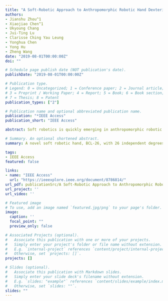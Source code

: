 ```yaml
---
title: "A Soft-Robotic Approach to Anthropomorphic Robotic Hand Dexterity"
authors:
- Jianshu Zhou^1
- Xiaojiao Chen^1
- Ukyoung Chang
- Jui-Ting Lu
- Clarisse Ching Yau Leung
- Yonghua Chen
- Yong Hu
- Zheng Wang
date: "2019-08-01T00:00:00Z"
doi: ""

# Schedule page publish date (NOT publication's date).
publishDate: "2019-08-01T00:00:00Z"

# Publication type.
# Legend: 0 = Uncategorized; 1 = Conference paper; 2 = Journal article;
# 3 = Preprint / Working Paper; 4 = Report; 5 = Book; 6 = Book section;
# 7 = Thesis; 8 = Patent
publication_types: ["2"]

# Publication name and optional abbreviated publication name.
publication: "*IEEE Access"
publication_short: "IEEE Access"

abstract: Soft robotics is quickly emerging in anthropomorphic robotic hand design, with innovative soft robot hands reported to achieve a remarkably large subset of human hand dexterity, despite their substantially lower mechanistic sophistication compared to conventional rigid or underactuated robotic hands. More interestingly, soft robot hands were most successful in reproducing object grasping, rather than in-hand manipulation tasks. Inspired by this notable advance, this paper investigated the soft robotic approach, on the influence of passive compliance to functional dexterity, offering insights to their efficacy and addressing the remaining gaps to fully replicating human hand dexterous motions. A novel soft robotic hand, BCL-26, with 26 independent degrees of freedom was then proposed, replicating the human hand model. The BCL-26 hand achieved full scores in different aspects of functional dexterity measures, on GRASP taxonomy, thumb dexterity, and in-hand manipulation. Completed with proprietary actuation and control, the overall BCL-26 hand system facilitated further investigations from the influence of passive compliance achieving in-hand manipulation/writing, to fully independent control of all finger joints, and to metacarpal extension enabled by the soft robotic approach. The BCL-26 hand, as a new soft-robotic addition to mechanistically exact human hand replicas, had demonstrated the promising potentials of soft robotics, it also enabled investigating the dexterities of robotic and human hand.

# Summary. An optional shortened abstract.
summary: A novel soft robotic hand, BCL-26, with 26 independent degrees of freedom is proposed, replicating the human hand model.

tags:
- IEEE Access
featured: false

links:
- name: "IEEE Access"
  url: "https://ieeexplore.ieee.org/document/8786814/"
url_pdf: publicationSrc/A Soft-Robotic Approach to Anthropomorphic Robotic Hand Dexterity.pdf
url_project: ''
url_video: ''

# Featured image
# To use, add an image named `featured.jpg/png` to your page's folder. 
image:
  caption: ''
  focal_point: ""
  preview_only: false

# Associated Projects (optional).
#   Associate this publication with one or more of your projects.
#   Simply enter your project's folder or file name without extension.
#   E.g. `internal-project` references `content/project/internal-project/index.md`.
#   Otherwise, set `projects: []`.
projects: []

# Slides (optional).
#   Associate this publication with Markdown slides.
#   Simply enter your slide deck's filename without extension.
#   E.g. `slides: "example"` references `content/slides/example/index.md`.
#   Otherwise, set `slides: ""`.
slides: ""
---
```

